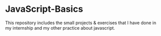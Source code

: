 # JavaScript-Basics


This repository includes the small projects & exercises that I have done in my internship and my other practice about javascript.
